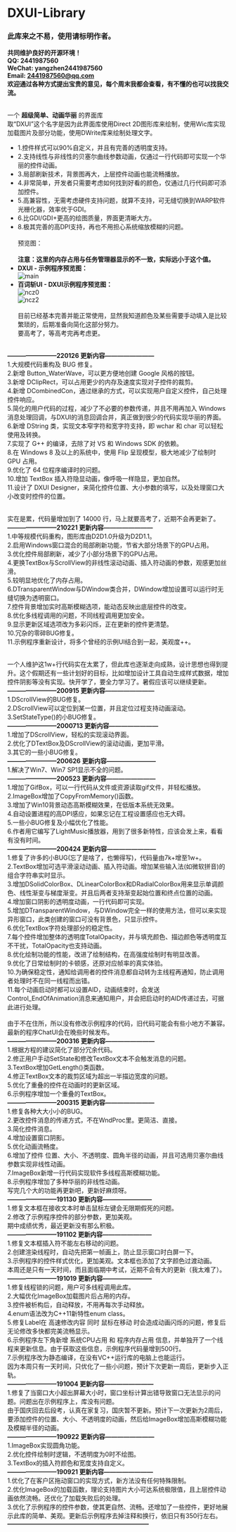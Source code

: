# DXUI-Library
### 此库来之不易，使用请标明作者。
**共同维护良好的开源环境！**<br>
**QQ: 2441987560<br>
WeChat: yangzhen2441987560<br>
Email: 2441987560@qq.com**<br>
**欢迎通过各种方式提出宝贵的意见，每个周末我都会查看，有不懂的也可以找我交流。**<br><br>

一个 **超级简单、动画华丽** 的界面库<br>
取“DXUI”这个名字是因为此界面库使用Direct 2D图形库来绘制，使用Wic库实现加载图片及部分功能，使用DWrite库来绘制处理文字。<br>
* 1.控件样式可以90%自定义，并且有完善的透明度支持。<br>
* 2.支持线性与非线性的贝塞尔曲线参数动画，仅通过一行代码即可实现一个华丽的控件动画。<br>
* 3.局部刷新技术，背景图再大，上层控件动画也能流畅播放。<br>
* 4.非常简单，开发者只需要考虑如何找到好看的颜色，仅通过几行代码即可添加控件。<br>
* 5.高兼容性，无需考虑硬件支持问题，就算不支持，可无缝切换到WARP软件光栅化器，效率优于GDI。<br>
* 6.比GDI/GDI+更高的绘图质量，界面更清晰大方。<br>
* 8.极其完善的高DPI支持，再也不用担心系统缩放模糊的问题。<br><br>
预览图：<br><br>
**注意：这里的内存占用与任务管理器显示的不一致，实际远小于这个值。**<br>
* **DXUI - 示例程序预览图：**<br>
![main](https://github.com/IDXGI/DXUI-Library/blob/master/preview%20pictures/main.jpg)<br>
* **百词斩UI - DXUI示例程序预览图：**<br>
![ncz0](https://github.com/IDXGI/DXUI-Library/blob/master/preview%20pictures/ncz0.jpg)<br>
![ncz2](https://github.com/IDXGI/DXUI-Library/blob/master/preview%20pictures/ncz2.jpg)<br><br>
目前已经基本完善并能正常使用，显然我知道颜色及某些需要手动填入是比较繁琐的，后期准备向简化这部分努力。<br>
要高考了，等高考完再考虑更。<br><br>


**————————220126 更新内容————————**<br>
1.大规模代码重构及 BUG 修复。<br>
2.新增 Button_WaterWave，可以更方便地创建 Google 风格的按钮。<br>
3.新增 DClipRect，可以占用更少的内存及速度实现对子控件的裁剪。<br>
4.新增 DCombinedCon，通过继承的方式，可以实现用户自定义控件，自己处理控件响应。<br>
5.简化的用户代码的过程，减少了不必要的参数传递，并且不用再加入 Windows 消息处理回调，与DXUI的消息回调合并，真正做到很少的代码实现华丽的界面。<br>
6.新增 DString 类，实现文本窄字符和宽字符支持，即 wchar 和 char 可以轻松使用及转换。<br>
7.实现了 G++ 的编译，去除了对 VS 和 Windows SDK 的依赖。<br>
8.在 Windows 8 及以上的系统中，使用 Flip 呈现模型，极大地减少了绘制时 GPU 占用。<br>
9.优化了 64 位程序编译时的问题。<br>
10.增加 TextBox 插入符隐显动画，像呼吸一样隐显，更加自然。<br>
11.设计了 DXUI Designer，来简化控件位置、大小参数的填写，以及处理窗口大小改变时控件的位置。<br><br>

实在是累，代码量增加到了 14000 行，马上就要高考了，近期不会再更新了。<br>
**————————210221 更新内容————————**<br>
1.中等规模代码重构，图形库由D2D1.0升级为D2D1.1。<br>
2.启用Windows窗口混合的局部刷新功能，节省大部分场景下的GPU占用。<br>
3.优化控件局部刷新，减少了小部分场景下的GPU占用。<br>
4.更换TextBox与ScrollView的非线性滚动动画、插入符动画的参数，观感更加丝滑。<br>
5.较明显地优化了内存占用。<br>
6.DTransparentWindow与DWindow类合并，DWindow增加设置可以运行时无缝切换为透明窗口。<br>
7.控件背景增加实时高斯模糊选项，能动态反映出底层控件的改变。<br>
8.优化多线程调用的问题，不同线程调用更加安全。<br>
9.显示更新区域选项改为多彩闪烁，正在更新的控件更清楚。<br>
10.冗杂的零碎BUG修复。<br>
11.示例程序重新设计，将多个曾经的示例UI结合到一起，美观度++。<br><br>

一个人维护这1w+行代码实在太累了，但此库也逐渐走向成熟，设计思想也得到提升。这个假期还有一些计划好的目标，比如增加设计工具自动生成样式数据，增加控件阴影等没有实现。快开学了，要全力学习了。暑假应该可以继续更新。<br>
**————————200915 更新内容————————**<br>
1.DScrollView的BUG修复。<br>
2.DScrollView可以定位到某一位置，并且定位过程支持动画滚动。<br>
3.SetStateType()的小BUG修复。<br>
**————————2000713 更新内容————————**<br>
1.增加了DScrollView，轻松的实现滚动界面。<br>
2.优化了DTextBox及DScrollView的滚动动画，更加平滑。<br>
3.其它的一些小BUG修复。<br>
**————————200626 更新内容————————**<br>
1.解决了Win7、Win7 SP1显示不全的问题。<br>
**————————200523 更新内容————————**<br>
1.增加了GifBox，可以一行代码从文件或资源读取gif文件，并轻松播放。<br>
2.ImageBox增加了CopyFromMemory()函数。<br>
3.增加了Win10背景动态高斯模糊效果，在低版本系统无效果。<br>
4.自动设置进程的高DPI感应，如果忘记在工程设置感应也无大碍。<br>
5.一些小BUG修复及小幅优化了性能。<br>
6.作者用它编写了LightMusic播放器，用到了很多新特性，应该会发上来，看看有没有时间。<br>
**————————200424 更新内容————————**<br>
1.修复了许多的小BUG(忘了是啥了，也懒得写)，代码量由7k+增至1w+。<br>
2.TextBox增加可选平滑滚动动画、插入符动画。增加某些输入法(如微软拼音)的组合字符串实时显示。<br>
3.增加DSolidColorBox、DLinearColorBox和DRadialColorBox用来显示单调颜色、线性渐变与梯度渐变。并且后两者支持渐变起始位置和终点位置的动画。<br>
4.增加窗口阴影的透明度动画，一行代码即可实现。<br>
5.增加DTransparentWindow，与DWindow完全一样的使用方法，但可以来实现异形窗口，此类创建的窗口可没有背景色，只显示控件。<br>
6.优化TextBox字符处理部分的稳定性。<br>
7.每个控件增加整体的透明度TotalOpacity，并与填充颜色、描边颜色等透明度互不干扰，TotalOpacity也支持动画。<br>
8.优化绘制功能的性能，改进了绘制结构，在高强度绘制时有明显改善。<br>
9.优化了日常绘制时的卡顿感，还原对应帧率的真实体验。<br>
10.为确保稳定性，通知给调用者的控件消息都自动转为主线程再通知，防止调用者处理时不在同一线程而出错。<br>
11.每个动画启动时都可以设置AID，动画结束时，会发送Control_EndOfAnimation消息来通知用户，并会把启动时的AID传递过去，可据此进行处理。<br>
<br>
由于不在住所，所以没有修改示例程序的代码，旧代码可能会有些小地方不兼容。最新的程序ChatUI会在晚些时候发布。<br>
**————————200316 更新内容————————**<br>
1.根据方程的建议简化了部分冗余代码。<br>
2.修正用户手动SetState和修改TextBox文本不会触发消息的问题。<br>
3.TextBox增加GetLength()类函数。<br>
4.修正TextBox文本的裁剪区域为超出一半描边宽度的问题。<br>
5.优化了重叠的控件在动画时的更新区域。<br>
6.示例程序增加一个重叠的TextBox。<br>
**————————200315 更新内容————————**<br>
1.修复各种大大小小的BUG。<br>
2.更改控件消息的传递方式，不在WndProc里。更简洁、直接。<br>
3.简化控件消息。<br>
4.增加设置窗口阴影。<br>
5.优化动画流畅度。<br>
6.增加了控件 位置、大小、不透明度、圆角半径的动画，并且可选用贝塞尔曲线参数实现非线性动画。<br>
7.ImageBox新增一行代码实现软件多线程高斯模糊功能。<br>
8.示例程序增加了多种华丽的非线性动画。<br>
写完几个大的功能再更新吧，更新好麻烦呀。<br>
**————————191130 更新内容————————**<br>
1.修复文本框在接收文本时单击鼠标左键会无限期假死的问题。<br>
2.修改了示例程序控件的部分参数，更加美观。<br>
期中成绩优秀，最近更新没有那么积极。<br>
**————————191102 更新内容————————**<br>
1.修复文本框插入符不能左右移动的问题。<br>
2.创建渲染线程时，自动先把第一帧画上，防止显示窗口时白屏一下。<br>
3.示例程序的控件样式优化，更加美观。文本框也添加了文字颜色过渡动画。<br>
本周还是只有一天时间，而且面临期中考试，近期不会有大的更新（我太难了）。<br>
**————————191019 更新内容————————**<br>
1.修复线程锁的问题，用户可多线程调用此库。<br>
2.大幅优化ImageBox加载图片后占用的内存。<br>
3.控件被析构后，自动释放，不用再每次手动释放。<br>
4.enum语法改为C++11新特性enum class。<br>
5.修复Label在 高速修改内容 同时 鼠标在移动 时会造成动画闪烁的问题，修复后无论修改多快都完美流畅显示。<br>
6.示例程序左下角新增 系统CPU占用 和 程序内存占用 信息，并单独开了一个线程来更新信息。由于获取这些信息，示例程序代码量增到500行。<br>
7.示例程序改为静态编译，在没有VC++运行库的电脑上也能运行。<br>
因为本周只有一天时间，只优化了一些小问题，预计下次更新一周后，更新步入正轨。<br>
**————————191004 更新内容————————**<br>
1.修复了当窗口大小超出屏幕大小时，窗口坐标计算出错导致窗口无法显示的问题。问题出在示例程序上，库没有问题。<br>
由于国庆回去后段考，认真在家复习，国庆暂不更新。预计下一次更新为2周后，要添加控件的位置、大小、不透明度的动画，然后给ImageBox增加高斯模糊功能及模糊半径的动画。<br>
**————————190922 更新内容————————**<br>
1.ImageBox实现圆角功能。<br>
2.优化控件绘制时逻辑，不透明度为0时不绘图。<br>
3.TextBox的插入符颜色和宽度支持自定义。<br>
**————————190921 更新内容————————**<br>
1.优化了在客户区拖动窗口的实现方式，新方法没有任何特殊限制。<br>
2.优化ImageBox的加载函数，理论支持图片大小可达系统极限值，且上层控件动画依然流畅。还优化了加载失败后的处理。<br>
3.优化了示例程序的控件参数，使其更自然、流畅。还增加了一些控件，更好地展示此库的简单、美观。更新后示例程序去掉注释和换行，依旧只有350行左右。<br>
**———————————————————————**<br>

